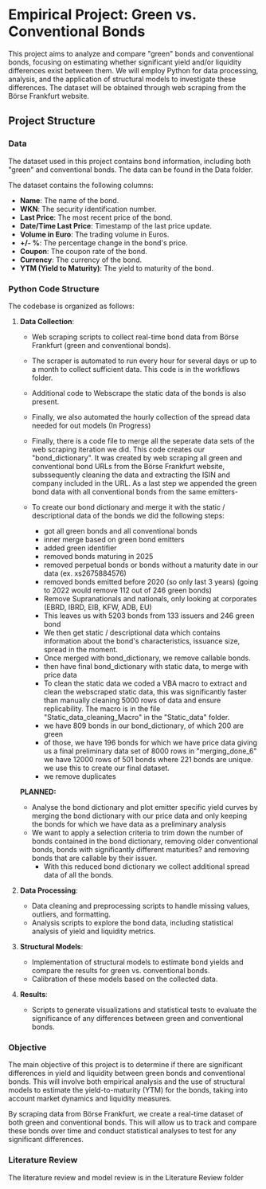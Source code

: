 # Empirical Project: Green vs. Conventional Bonds

This project aims to analyze and compare "green" bonds and conventional bonds, focusing on estimating whether significant yield and/or liquidity differences exist between them. We will employ Python for data processing, analysis, and the application of structural models to investigate these differences. The dataset will be obtained through web scraping from the Börse Frankfurt website.

## Project Structure

### Data

The dataset used in this project contains bond information, including both "green" and conventional bonds. The data can be found in the Data folder.

The dataset contains the following columns:
- **Name**: The name of the bond.
- **WKN**: The security identification number.
- **Last Price**: The most recent price of the bond.
- **Date/Time Last Price**: Timestamp of the last price update.
- **Volume in Euro**: The trading volume in Euros.
- **+/- %**: The percentage change in the bond's price.
- **Coupon**: The coupon rate of the bond.
- **Currency**: The currency of the bond.
- **YTM (Yield to Maturity)**: The yield to maturity of the bond.

### Python Code Structure

The codebase is organized as follows:

1. **Data Collection**: 
   - Web scraping scripts to collect real-time bond data from Börse Frankfurt (green and conventional bonds).
   - The scraper is automated to run every hour for several days or up to a month to collect sufficient data. This code is in the workflows folder.
   - Additional code to Webscrape the static data of the bonds is also present.
   - Finally, we also automated the hourly collection of the spread data needed for out models (In Progress)
   - Finally, there is a code file to merge all the seperate data sets of the web scraping iteration we did. This code creates our "bond_dictionary". It was created by web scraping all green and conventional bond URLs from the Börse Frankfurt website, subssequently cleaning the data and extracting the ISIN and company included in the URL. As a last step we appended the green bond data with all conventional bonds from the same emitters-

   - To create our bond dictionary and merge it with the static / descriptional data of the bonds we did the following steps:
      - got all green bonds and all conventional bonds
      - inner merge based on green bond emitters
      -   added green identifier
      -   removed bonds maturing in 2025
      -   removed perpetual bonds or bonds without a maturity date in our data (ex. xs2675884576)
      -   removed bonds emitted before 2020 (so only last 3 years) (going to 2022 would remove 112 out of 246 green bonds)
      -   Remove Supranationals and nationals, only looking at corporates (EBRD, IBRD, EIB, KFW, ADB, EU)
      -   This leaves us with 5203 bonds from 133 issuers and 246 green bond   
      -   We then get static / descriptional data which contains information about the bond's characteristics, issuance size, spread in the moment.
      -   Once merged with bond_dictionary, we remove callable bonds.
      -   then have final bond_dictionary with static data, to merge with price data
      -   To clean the static data we coded a VBA macro to extract and clean the webscraped static data, this was significantly faster than manually cleaning 5000 rows of data and ensure replicability. The macro is in the file "Static_data_cleaning_Macro" in the "Static_data" folder.
      -   we have 809 bonds in our bond_dictionary, of which 200 are green
      -   of those, we have 196 bonds for which we have price data giving us a final preliminary data set of 8000 rows
in "merging_done_6" we have 12000 rows of 501 bonds where 221 bonds are unique. we use this to create our final dataset.
      - we remove duplicates


   **PLANNED:**
   - Analyse the bond dictionary and plot emitter specific yield curves by merging the bond dictionary with our price data and only keeping the bonds for which we have data as a preliminary analysis
   - We want to apply a selection criteria to trim down the number of bonds contained in the bond dictionary, removing older conventional bonds, bonds with significantly different maturities? and removing bonds that are callable by their issuer.
      - With this reduced bond dictionary we collect additional spread data of all the bonds.

3. **Data Processing**:
   - Data cleaning and preprocessing scripts to handle missing values, outliers, and formatting.
   - Analysis scripts to explore the bond data, including statistical analysis of yield and liquidity metrics.

4. **Structural Models**:
   - Implementation of structural models to estimate bond yields and compare the results for green vs. conventional bonds.
   - Calibration of these models based on the collected data.

5. **Results**:
   - Scripts to generate visualizations and statistical tests to evaluate the significance of any differences between green and conventional bonds.

### Objective

The main objective of this project is to determine if there are significant differences in yield and liquidity between green bonds and conventional bonds. This will involve both empirical analysis and the use of structural models to estimate the yield-to-maturity (YTM) for the bonds, taking into account market dynamics and liquidity measures.

By scraping data from Börse Frankfurt, we create a real-time dataset of both green and conventional bonds. This will allow us to track and compare these bonds over time and conduct statistical analyses to test for any significant differences.

### Literature Review

The literature review and model review is in the Literature Review folder
